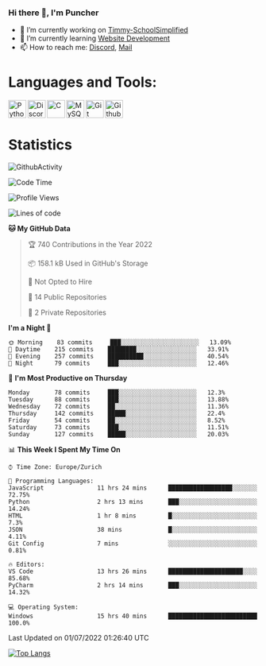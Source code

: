 ### Hi there 👋, I'm Puncher

- 🔭 I’m currently working on [Timmy-SchoolSimplified](https://github.com/School-Simplified/Timmy-SchoolSimplified)
- 🌱 I’m currently learning [Website Development](https://github.com/Puncher1/website-development)
- 📫 How to reach me: [Discord](https://github.com/Puncher1#discord-profile), [Mail](mailto:andrin.schaller@hispeed.ch)

# Languages and Tools:
<img align="left" alt="Python" width="36px" src="https://upload.wikimedia.org/wikipedia/commons/thumb/c/c3/Python-logo-notext.svg/2000px-Python-logo-notext.svg.png" />
<img align="left" alt="Discord.py" width="36px" src="https://i.imgur.com/RPrw70n.jpg" />
<img align="left" alt="C" width="36px" src="https://upload.wikimedia.org/wikipedia/commons/thumb/1/18/C_Programming_Language.svg/1200px-C_Programming_Language.svg.png" />
<img align="left" alt="MySQL" width="36px" src="https://upload.wikimedia.org/wikipedia/de/d/dd/MySQL_logo.svg" />
<img align="left" alt="Git" width="36px" src="https://garygregory.files.wordpress.com/2016/11/git_logo.png?w=325" />
<img align="left" alt="Github" width="36px" src="https://upload.wikimedia.org/wikipedia/commons/thumb/a/ae/Github-desktop-logo-symbol.svg/1024px-Github-desktop-logo-symbol.svg.png" />
<br />
<br />

# Statistics
![GithubActivity](https://github-profile-summary-cards.vercel.app/api/cards/profile-details?username=puncher1&theme=solarized_dark)
<!--START_SECTION:waka-->
![Code Time](http://img.shields.io/badge/Code%20Time-0%20secs-blue)

![Profile Views](http://img.shields.io/badge/Profile%20Views-0-blue)

![Lines of code](https://img.shields.io/badge/From%20Hello%20World%20I%27ve%20Written-1%20Million%20lines%20of%20code-blue)

**🐱 My GitHub Data** 

> 🏆 740 Contributions in the Year 2022
 > 
> 📦 158.1 kB Used in GitHub's Storage 
 > 
> 🚫 Not Opted to Hire
 > 
> 📜 14 Public Repositories 
 > 
> 🔑 2 Private Repositories  
 > 
**I'm a Night 🦉** 

```text
🌞 Morning    83 commits     ███░░░░░░░░░░░░░░░░░░░░░░   13.09% 
🌆 Daytime    215 commits    ████████░░░░░░░░░░░░░░░░░   33.91% 
🌃 Evening    257 commits    ██████████░░░░░░░░░░░░░░░   40.54% 
🌙 Night      79 commits     ███░░░░░░░░░░░░░░░░░░░░░░   12.46%

```
📅 **I'm Most Productive on Thursday** 

```text
Monday       78 commits     ███░░░░░░░░░░░░░░░░░░░░░░   12.3% 
Tuesday      88 commits     ███░░░░░░░░░░░░░░░░░░░░░░   13.88% 
Wednesday    72 commits     ██░░░░░░░░░░░░░░░░░░░░░░░   11.36% 
Thursday     142 commits    █████░░░░░░░░░░░░░░░░░░░░   22.4% 
Friday       54 commits     ██░░░░░░░░░░░░░░░░░░░░░░░   8.52% 
Saturday     73 commits     ███░░░░░░░░░░░░░░░░░░░░░░   11.51% 
Sunday       127 commits    █████░░░░░░░░░░░░░░░░░░░░   20.03%

```


📊 **This Week I Spent My Time On** 

```text
⌚︎ Time Zone: Europe/Zurich

💬 Programming Languages: 
JavaScript               11 hrs 24 mins      ██████████████████░░░░░░░   72.75% 
Python                   2 hrs 13 mins       ███░░░░░░░░░░░░░░░░░░░░░░   14.24% 
HTML                     1 hr 8 mins         █░░░░░░░░░░░░░░░░░░░░░░░░   7.3% 
JSON                     38 mins             █░░░░░░░░░░░░░░░░░░░░░░░░   4.11% 
Git Config               7 mins              ░░░░░░░░░░░░░░░░░░░░░░░░░   0.81%

🔥 Editors: 
VS Code                  13 hrs 26 mins      █████████████████████░░░░   85.68% 
PyCharm                  2 hrs 14 mins       ███░░░░░░░░░░░░░░░░░░░░░░   14.32%

💻 Operating System: 
Windows                  15 hrs 40 mins      █████████████████████████   100.0%

```


 Last Updated on 01/07/2022 01:26:40 UTC
<!--END_SECTION:waka-->

[![Top Langs](https://github-readme-stats.vercel.app/api/top-langs/?username=puncher1&langs_count=10&theme=prussian)](https://github.com/puncher1/)
